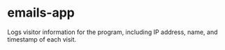 # emails-app
Logs visitor information for the program, including IP address, name, and timestamp of each visit.
